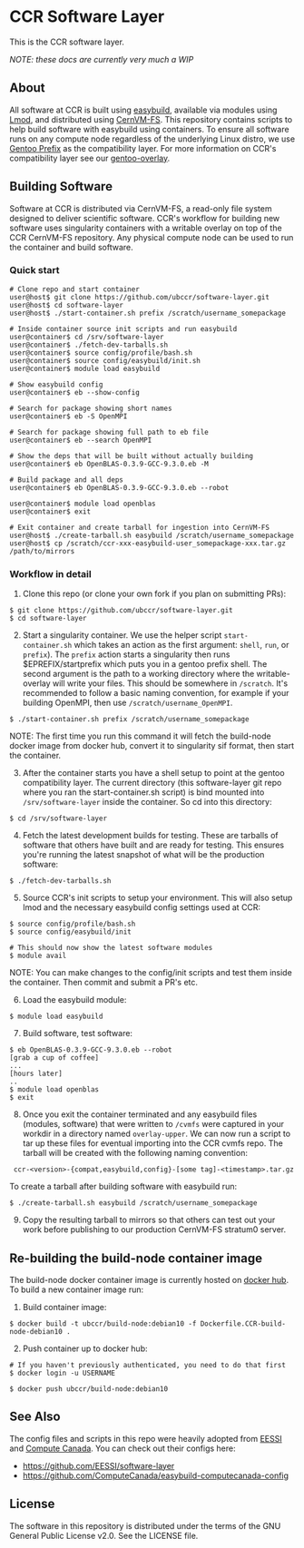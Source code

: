 # CCR Software Layer

This is the CCR software layer.

_NOTE: these docs are currently very much a WIP_

## About

All software at CCR is built using [easybuild](https://docs.easybuild.io/en/latest/),
available via modules using [Lmod](https://lmod.readthedocs.io/en/latest/), and 
distributed using [CernVM-FS](https://cvmfs.readthedocs.io/en/stable/).  This repository 
contains scripts to help build software with easybuild using containers. To ensure all
software runs on any compute node regardless of the underlying Linux distro, we
use [Gentoo Prefix](https://wiki.gentoo.org/wiki/Project:Prefix) as the
compatibility layer. For more information on CCR's compatibility layer see our
[gentoo-overlay](https://github.com/ubccr/gentoo-overlay).

## Building Software

Software at CCR is distributed via CernVM-FS, a read-only file system designed
to deliver scientific software. CCR's workflow for building new software uses
singularity containers with a writable overlay on top of the CCR CernVM-FS
repository. Any physical compute node can be used to run the container and
build software.

### Quick start

```
# Clone repo and start container
user@host$ git clone https://github.com/ubccr/software-layer.git
user@host$ cd software-layer
user@host$ ./start-container.sh prefix /scratch/username_somepackage

# Inside container source init scripts and run easybuild
user@container$ cd /srv/software-layer
user@container$ ./fetch-dev-tarballs.sh 
user@container$ source config/profile/bash.sh
user@container$ source config/easybuild/init.sh
user@container$ module load easybuild

# Show easybuild config
user@container$ eb --show-config

# Search for package showing short names
user@container$ eb -S OpenMPI

# Search for package showing full path to eb file
user@container$ eb --search OpenMPI

# Show the deps that will be built without actually building
user@container$ eb OpenBLAS-0.3.9-GCC-9.3.0.eb -M

# Build package and all deps
user@container$ eb OpenBLAS-0.3.9-GCC-9.3.0.eb --robot

user@container$ module load openblas
user@container$ exit

# Exit container and create tarball for ingestion into CernVM-FS
user@host$ ./create-tarball.sh easybuild /scratch/username_somepackage
user@host$ cp /scratch/ccr-xxx-easybuild-user_somepackage-xxx.tar.gz /path/to/mirrors 
```

### Workflow in detail

1. Clone this repo (or clone your own fork if you plan on submitting PRs):

```
$ git clone https://github.com/ubccr/software-layer.git
$ cd software-layer
```

2. Start a singularity container. We use the helper script `start-container.sh`
which takes an action as the first argument: `shell`, `run`, or `prefix`). The
`prefix` action starts a singularity then runs $EPREFIX/startprefix which puts
you in a gentoo prefix shell. The second argument is the path to a working
directory where the writable-overlay will write your files. This should be
somewhere in `/scratch`. It's recommended to follow a basic naming convention,
for example if your building OpenMPI, then use `/scratch/username_OpenMPI`.

```
$ ./start-container.sh prefix /scratch/username_somepackage
```

NOTE: The first time you run this command it will fetch the build-node docker
image from docker hub, convert it to singularity sif format, then start the
container. 

3. After the container starts you have a shell setup to point at the gentoo
compatibility layer. The current directory (this software-layer git repo where
you ran the start-container.sh script) is bind mounted into
`/srv/software-layer` inside the container. So cd into this directory:

```
$ cd /srv/software-layer
```

4. Fetch the latest development builds for testing. These are tarballs of
software that others have built and are ready for testing. This ensures you're
running the latest snapshot of what will be the production software:

```
$ ./fetch-dev-tarballs.sh 
```

5. Source CCR's init scripts to setup your environment. This will also setup
lmod and the necessary easybuild config settings used at CCR:

```
$ source config/profile/bash.sh
$ source config/easybuild/init

# This should now show the latest software modules
$ module avail
```

NOTE: You can make changes to the config/init scripts and test them inside the
container. Then commit and submit a PR's etc.


6. Load the easybuild module:

```
$ module load easybuild
```

7. Build software, test software:

```
$ eb OpenBLAS-0.3.9-GCC-9.3.0.eb --robot
[grab a cup of coffee]
...
[hours later]
..
$ module load openblas
$ exit
```

8. Once you exit the container terminated and any easybuild files (modules,
software) that were written to `/cvmfs` were captured in your workdir in a
directory named `overlay-upper`. We can now run a script to tar up these files
for eventual importing into the CCR cvmfs repo. The tarball will be created
with the following naming convention:

```
 ccr-<version>-{compat,easybuild,config}-[some tag]-<timestamp>.tar.gz
```

To create a tarball after building software with easybuild run:

```
$ ./create-tarball.sh easybuild /scratch/username_somepackage
```

9. Copy the resulting tarball to mirrors so that others can test out your work
before publishing to our production CernVM-FS stratum0 server.

## Re-building the build-node container image

The build-node docker container image is currently hosted on [docker hub](https://hub.docker.com/r/ubccr/build-node).
To build a new container image run:

1. Build container image:

```
$ docker build -t ubccr/build-node:debian10 -f Dockerfile.CCR-build-node-debian10 .
```

2. Push container up to docker hub:

```
# If you haven't previously authenticated, you need to do that first
$ docker login -u USERNAME

$ docker push ubccr/build-node:debian10
```

## See Also

The config files and scripts in this repo were heavily adopted from [EESSI](https://github.com/EESSI) 
and [Compute Canada](https://github.com/ComputeCanada). You can check out their configs here:

- https://github.com/EESSI/software-layer
- https://github.com/ComputeCanada/easybuild-computecanada-config


## License

The software in this repository is distributed under the terms of the GNU
General Public License v2.0. See the LICENSE file.
